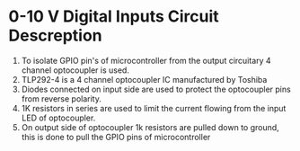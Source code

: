 # 0-10 V Digital Inputs Circuit Descreption

1. To isolate GPIO pin's of microcontroller from the output circuitary 4 channel optocoupler is used.
2. TLP292-4 is a 4 channel optocoupler IC manufactured by Toshiba
3. Diodes connected on input side are used to protect the optocoupler pins from reverse polarity.
4. 1K resistors in series are used to limit the current flowing from the input LED of optocoupler.
5. On output side of optocoupler 1k resistors are pulled down to ground, this is done to pull the GPIO pins of microcontroller
